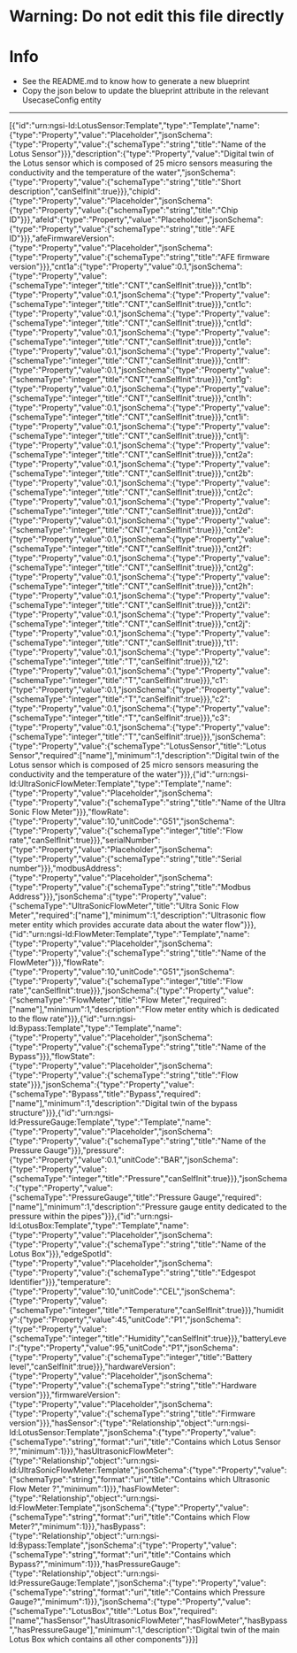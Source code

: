 
# Warning: **Do not edit this file directly**

# Info
- See the README.md to know how to generate a new blueprint
- Copy the json below to update the blueprint attribute in the relevant UsecaseConfig entity
---

[{"id":"urn:ngsi-ld:LotusSensor:Template","type":"Template","name":{"type":"Property","value":"Placeholder","jsonSchema":{"type":"Property","value":{"schemaType":"string","title":"Name of the Lotus Sensor"}}},"description":{"type":"Property","value":"Digital twin of the Lotus sensor which is composed of 25 micro sensors measuring the conductivity and the temperature of the water","jsonSchema":{"type":"Property","value":{"schemaType":"string","title":"Short description","canSelfInit":true}}},"chipId":{"type":"Property","value":"Placeholder","jsonSchema":{"type":"Property","value":{"schemaType":"string","title":"Chip ID"}}},"afeId":{"type":"Property","value":"Placeholder","jsonSchema":{"type":"Property","value":{"schemaType":"string","title":"AFE ID"}}},"afeFirmwareVersion":{"type":"Property","value":"Placeholder","jsonSchema":{"type":"Property","value":{"schemaType":"string","title":"AFE firmware version"}}},"cnt1a":{"type":"Property","value":0.1,"jsonSchema":{"type":"Property","value":{"schemaType":"integer","title":"CNT","canSelfInit":true}}},"cnt1b":{"type":"Property","value":0.1,"jsonSchema":{"type":"Property","value":{"schemaType":"integer","title":"CNT","canSelfInit":true}}},"cnt1c":{"type":"Property","value":0.1,"jsonSchema":{"type":"Property","value":{"schemaType":"integer","title":"CNT","canSelfInit":true}}},"cnt1d":{"type":"Property","value":0.1,"jsonSchema":{"type":"Property","value":{"schemaType":"integer","title":"CNT","canSelfInit":true}}},"cnt1e":{"type":"Property","value":0.1,"jsonSchema":{"type":"Property","value":{"schemaType":"integer","title":"CNT","canSelfInit":true}}},"cnt1f":{"type":"Property","value":0.1,"jsonSchema":{"type":"Property","value":{"schemaType":"integer","title":"CNT","canSelfInit":true}}},"cnt1g":{"type":"Property","value":0.1,"jsonSchema":{"type":"Property","value":{"schemaType":"integer","title":"CNT","canSelfInit":true}}},"cnt1h":{"type":"Property","value":0.1,"jsonSchema":{"type":"Property","value":{"schemaType":"integer","title":"CNT","canSelfInit":true}}},"cnt1i":{"type":"Property","value":0.1,"jsonSchema":{"type":"Property","value":{"schemaType":"integer","title":"CNT","canSelfInit":true}}},"cnt1j":{"type":"Property","value":0.1,"jsonSchema":{"type":"Property","value":{"schemaType":"integer","title":"CNT","canSelfInit":true}}},"cnt2a":{"type":"Property","value":0.1,"jsonSchema":{"type":"Property","value":{"schemaType":"integer","title":"CNT","canSelfInit":true}}},"cnt2b":{"type":"Property","value":0.1,"jsonSchema":{"type":"Property","value":{"schemaType":"integer","title":"CNT","canSelfInit":true}}},"cnt2c":{"type":"Property","value":0.1,"jsonSchema":{"type":"Property","value":{"schemaType":"integer","title":"CNT","canSelfInit":true}}},"cnt2d":{"type":"Property","value":0.1,"jsonSchema":{"type":"Property","value":{"schemaType":"integer","title":"CNT","canSelfInit":true}}},"cnt2e":{"type":"Property","value":0.1,"jsonSchema":{"type":"Property","value":{"schemaType":"integer","title":"CNT","canSelfInit":true}}},"cnt2f":{"type":"Property","value":0.1,"jsonSchema":{"type":"Property","value":{"schemaType":"integer","title":"CNT","canSelfInit":true}}},"cnt2g":{"type":"Property","value":0.1,"jsonSchema":{"type":"Property","value":{"schemaType":"integer","title":"CNT","canSelfInit":true}}},"cnt2h":{"type":"Property","value":0.1,"jsonSchema":{"type":"Property","value":{"schemaType":"integer","title":"CNT","canSelfInit":true}}},"cnt2i":{"type":"Property","value":0.1,"jsonSchema":{"type":"Property","value":{"schemaType":"integer","title":"CNT","canSelfInit":true}}},"cnt2j":{"type":"Property","value":0.1,"jsonSchema":{"type":"Property","value":{"schemaType":"integer","title":"CNT","canSelfInit":true}}},"t1":{"type":"Property","value":0.1,"jsonSchema":{"type":"Property","value":{"schemaType":"integer","title":"T","canSelfInit":true}}},"t2":{"type":"Property","value":0.1,"jsonSchema":{"type":"Property","value":{"schemaType":"integer","title":"T","canSelfInit":true}}},"c1":{"type":"Property","value":0.1,"jsonSchema":{"type":"Property","value":{"schemaType":"integer","title":"T","canSelfInit":true}}},"c2":{"type":"Property","value":0.1,"jsonSchema":{"type":"Property","value":{"schemaType":"integer","title":"T","canSelfInit":true}}},"c3":{"type":"Property","value":0.1,"jsonSchema":{"type":"Property","value":{"schemaType":"integer","title":"T","canSelfInit":true}}},"jsonSchema":{"type":"Property","value":{"schemaType":"LotusSensor","title":"Lotus Sensor","required":["name"],"minimum":1,"description":"Digital twin of the Lotus sensor which is composed of 25 micro sensors measuring the conductivity and the temperature of the water"}}},{"id":"urn:ngsi-ld:UltraSonicFlowMeter:Template","type":"Template","name":{"type":"Property","value":"Placeholder","jsonSchema":{"type":"Property","value":{"schemaType":"string","title":"Name of the Ultra Sonic Flow Meter"}}},"flowRate":{"type":"Property","value":10,"unitCode":"G51","jsonSchema":{"type":"Property","value":{"schemaType":"integer","title":"Flow rate","canSelfInit":true}}},"serialNumber":{"type":"Property","value":"Placeholder","jsonSchema":{"type":"Property","value":{"schemaType":"string","title":"Serial number"}}},"modbusAddress":{"type":"Property","value":"Placeholder","jsonSchema":{"type":"Property","value":{"schemaType":"string","title":"Modbus Address"}}},"jsonSchema":{"type":"Property","value":{"schemaType":"UltraSonicFlowMeter","title":"Ultra Sonic Flow Meter","required":["name"],"minimum":1,"description":"Ultrasonic flow meter entity which provides accurate data about the water flow"}}},{"id":"urn:ngsi-ld:FlowMeter:Template","type":"Template","name":{"type":"Property","value":"Placeholder","jsonSchema":{"type":"Property","value":{"schemaType":"string","title":"Name of the FlowMeter"}}},"flowRate":{"type":"Property","value":10,"unitCode":"G51","jsonSchema":{"type":"Property","value":{"schemaType":"integer","title":"Flow rate","canSelfInit":true}}},"jsonSchema":{"type":"Property","value":{"schemaType":"FlowMeter","title":"Flow Meter","required":["name"],"minimum":1,"description":"Flow meter entity which is dedicated to the flow rate"}}},{"id":"urn:ngsi-ld:Bypass:Template","type":"Template","name":{"type":"Property","value":"Placeholder","jsonSchema":{"type":"Property","value":{"schemaType":"string","title":"Name of the Bypass"}}},"flowState":{"type":"Property","value":"Placeholder","jsonSchema":{"type":"Property","value":{"schemaType":"string","title":"Flow state"}}},"jsonSchema":{"type":"Property","value":{"schemaType":"Bypass","title":"Bypass","required":["name"],"minimum":1,"description":"Digital twin of the bypass structure"}}},{"id":"urn:ngsi-ld:PressureGauge:Template","type":"Template","name":{"type":"Property","value":"Placeholder","jsonSchema":{"type":"Property","value":{"schemaType":"string","title":"Name of the Pressure Gauge"}}},"pressure":{"type":"Property","value":0.1,"unitCode":"BAR","jsonSchema":{"type":"Property","value":{"schemaType":"integer","title":"Pressure","canSelfInit":true}}},"jsonSchema":{"type":"Property","value":{"schemaType":"PressureGauge","title":"Pressure Gauge","required":["name"],"minimum":1,"description":"Pressure gauge entity dedicated to the pressure within the pipes"}}},{"id":"urn:ngsi-ld:LotusBox:Template","type":"Template","name":{"type":"Property","value":"Placeholder","jsonSchema":{"type":"Property","value":{"schemaType":"string","title":"Name of the Lotus Box"}}},"edgeSpotId":{"type":"Property","value":"Placeholder","jsonSchema":{"type":"Property","value":{"schemaType":"string","title":"Edgespot Identifier"}}},"temperature":{"type":"Property","value":10,"unitCode":"CEL","jsonSchema":{"type":"Property","value":{"schemaType":"integer","title":"Temperature","canSelfInit":true}}},"humidity":{"type":"Property","value":45,"unitCode":"P1","jsonSchema":{"type":"Property","value":{"schemaType":"integer","title":"Humidity","canSelfInit":true}}},"batteryLevel":{"type":"Property","value":95,"unitCode":"P1","jsonSchema":{"type":"Property","value":{"schemaType":"integer","title":"Battery level","canSelfInit":true}}},"hardwareVersion":{"type":"Property","value":"Placeholder","jsonSchema":{"type":"Property","value":{"schemaType":"string","title":"Hardware version"}}},"firmwareVersion":{"type":"Property","value":"Placeholder","jsonSchema":{"type":"Property","value":{"schemaType":"string","title":"Firmware version"}}},"hasSensor":{"type":"Relationship","object":"urn:ngsi-ld:LotusSensor:Template","jsonSchema":{"type":"Property","value":{"schemaType":"string","format":"uri","title":"Contains which Lotus Sensor ?","minimum":1}}},"hasUltrasonicFlowMeter":{"type":"Relationship","object":"urn:ngsi-ld:UltraSonicFlowMeter:Template","jsonSchema":{"type":"Property","value":{"schemaType":"string","format":"uri","title":"Contains which Ultrasonic Flow Meter ?","minimum":1}}},"hasFlowMeter":{"type":"Relationship","object":"urn:ngsi-ld:FlowMeter:Template","jsonSchema":{"type":"Property","value":{"schemaType":"string","format":"uri","title":"Contains which Flow Meter?","minimum":1}}},"hasBypass":{"type":"Relationship","object":"urn:ngsi-ld:Bypass:Template","jsonSchema":{"type":"Property","value":{"schemaType":"string","format":"uri","title":"Contains which Bypass?","minimum":1}}},"hasPressureGauge":{"type":"Relationship","object":"urn:ngsi-ld:PressureGauge:Template","jsonSchema":{"type":"Property","value":{"schemaType":"string","format":"uri","title":"Contains which Pressure Gauge?","minimum":1}}},"jsonSchema":{"type":"Property","value":{"schemaType":"LotusBox","title":"Lotus Box","required":["name","hasSensor","hasUltrasonicFlowMeter","hasFlowMeter","hasBypass","hasPressureGauge"],"minimum":1,"description":"Digital twin of the main Lotus Box which contains all other components"}}}]
